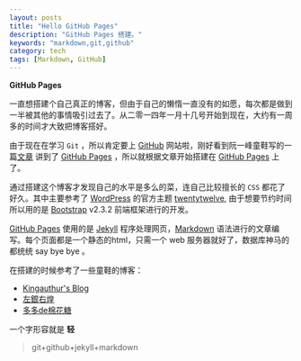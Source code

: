```yaml
---
layout: posts
title: "Hello GitHub Pages"
description: "GitHub Pages 搭建。"
keywords: "markdown,git,github"
category: tech
tags: [Markdown, GitHub]
---
```


**GitHub Pages**

一直想搭建个自己真正的博客，但由于自己的懒惰一直没有的如愿，每次都是做到一半被其他的事情吸引过去了。从二零一四年一月十几号开始到现在，大约有一周多的时间才大致把博客搭好。

由于现在在学习 `Git` ，所以肯定要上 [GitHub](https://github.com/) 网站啦，刚好看到阮一峰童鞋写的一篇[文章](http://www.ruanyifeng.com/blog/2012/08/blogging_with_jekyll.html) 讲到了 [GitHub Pages](http://pages.github.com/) ，所以就根据文章开始搭建在 [GitHub Pages](http://pages.github.com/) 上了。

<!--break-->

通过搭建这个博客才发现自己的水平是多么的菜，连自己比较擅长的 `CSS` 都花了好久。其中主要参考了 [WordPress](http://cn.wordpress.org/) 的官方主题 [twentytwelve](http://wordpress.org/themes/twentytwelve), 由于想要节约时间所以用的是 [Bootstrap](http://www.bootcss.com/) v2.3.2 前端框架进行的开发。

[GitHub Pages](http://pages.github.com/) 使用的是 [Jekyll](http://jekyllrb.com/) 程序处理网页，[Markdown](http://zh.wikipedia.org/wiki/Markdown) 语法进行的文章编写。每个页面都是一个静态的html，只需一个 web 服务器就好了，数据库神马的都统统 say bye bye 。

在搭建的时候参考了一些童鞋的博客：

* [ Kingauthur's Blog](http://kingauthur.info/)
* [左銀右煌](http://grahamle.github.io/)
* [多多de棉花糖](http://hugcoday.github.io/)

一个字形容就是 **轻**

> git+github+jekyll+markdown
